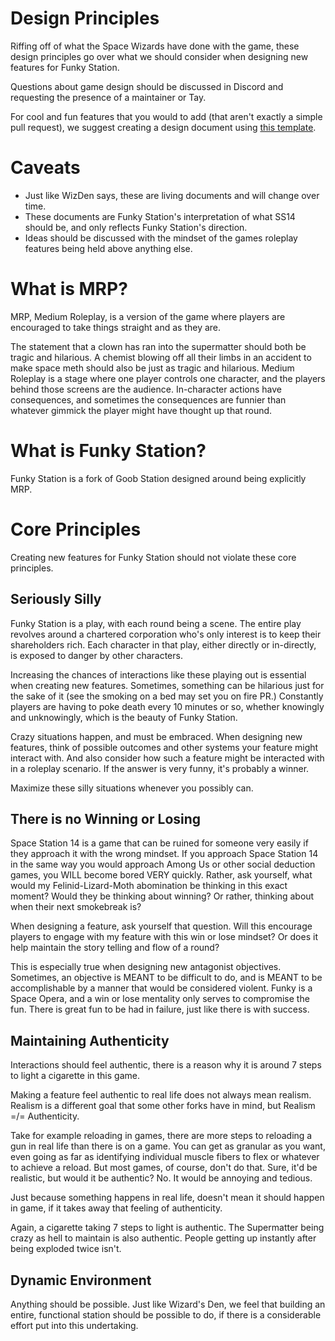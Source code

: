 # Design Principles

Riffing off of what the Space Wizards have done with the game, these design principles go over what we should consider when designing
new features for Funky Station.

Questions about game design should be discussed in Discord and requesting the presence of a maintainer or Tay.

For cool and fun features that you would to add (that aren't exactly a simple pull request), we suggest creating a design document using [this template](template.md).

# Caveats

* Just like WizDen says, these are living documents and will change over time.
* These documents are Funky Station's interpretation of what SS14 should be, and only reflects Funky Station's direction.
* Ideas should be discussed with the mindset of the games roleplay features being held above anything else.

# What is MRP?

MRP, Medium Roleplay, is a version of the game where players are encouraged to take things straight and as they are. 

The statement that a clown has ran into the supermatter should both be tragic and hilarious. A chemist blowing off all their limbs in an accident to make space meth should also be just as tragic and hilarious. Medium Roleplay is a stage where one player controls one character, and the players behind those screens are the audience. In-character actions have consequences, and sometimes the consequences are funnier than whatever gimmick the player might have thought up that round. 

# What is Funky Station?

Funky Station is a fork of Goob Station designed around being explicitly MRP.     

# Core Principles

Creating new features for Funky Station should not violate these core principles.

## Seriously Silly

Funky Station is a play, with each round being a scene. The entire play revolves around a chartered corporation who's only interest is to keep their shareholders rich. Each character in that play, either directly or in-directly, is exposed to danger by other characters.

Increasing the chances of interactions like these playing out is essential when creating new features. Sometimes, something can be hilarious just for the sake of it (see the smoking on a bed may set you on fire PR.) Constantly players are having to poke death every 10 minutes or so, whether knowingly and unknowingly, which is the beauty of Funky Station.

Crazy situations happen, and must be embraced. When designing new features, think of possible outcomes and other systems your feature might interact with. And also consider how such a feature might be interacted with in a roleplay scenario. If the answer is very funny, it's probably a winner.

Maximize these silly situations whenever you possibly can.

## There is no Winning or Losing

Space Station 14 is a game that can be ruined for someone very easily if they approach it with the wrong mindset. If you approach Space Station 14 in the same way you would approach Among Us or other social deduction games, you WILL become bored VERY quickly.
Rather, ask yourself, what would my Felinid-Lizard-Moth abomination be thinking in this exact moment? Would they be thinking about winning? Or rather, thinking about when their next smokebreak is?

When designing a feature, ask yourself that question. Will this encourage players to engage with my feature with this win or lose mindset? Or does it help maintain the story telling and flow of a round?

This is especially true when designing new antagonist objectives. Sometimes, an objective is MEANT to be difficult to do, and is MEANT to be accomplishable by a manner that would be considered violent. Funky is a Space Opera, and a win or lose mentality only serves to compromise the fun. There is great fun to be had in failure, just like there is with success.

## Maintaining Authenticity

Interactions should feel authentic, there is a reason why it is around 7 steps to light a cigarette in this game.

Making a feature feel authentic to real life does not always mean realism. Realism is a different goal that some other forks have in mind, but Realism =/= Authenticity.

Take for example reloading in games, there are more steps to reloading a gun in real life than there is on a game. You can get as granular as you want, even going as far as identifying individual muscle fibers to flex or whatever to achieve a reload. But most games, of course, don't do that. Sure, it'd be realistic, but would it be authentic? No. It would be annoying and tedious.

Just because something happens in real life, doesn't mean it should happen in game, if it takes away that feeling of authenticity.

Again, a cigarette taking 7 steps to light is authentic. The Supermatter being crazy as hell to maintain is also authentic. People getting up instantly after being exploded twice isn't.

## Dynamic Environment

Anything should be possible. Just like Wizard's Den, we feel that building an entire, functional station should be possible to do, if there is a considerable effort put into this undertaking.